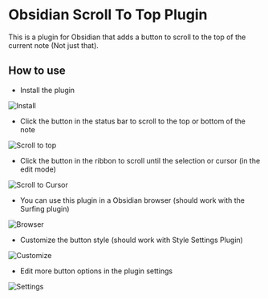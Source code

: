 # Obsidian Scroll To Top Plugin

This is a plugin for Obsidian that adds a button to scroll to the top of the current note (Not just that).

## How to use

-  Install the plugin

![Install](https://cdn.staticaly.com/gh/cloudhao1999/picx-images-hosting@master/20230703/image.rbytrvrif9c.png)

- Click the button in the status bar to scroll to the top or bottom of the note

![Scroll to top](https://cdn.staticaly.com/gh/cloudhao1999/picx-images-hosting@master/20230703/image.52t5j8rrigg0.png)

- Click the button in the ribbon to scroll until the selection or cursor (in the edit mode)

![Scroll to Cursor](https://cdn.staticaly.com/gh/cloudhao1999/picx-images-hosting@master/20230705/image.ku7p6hzfg1c.webp)

- You can use this plugin in a Obsidian browser (should work with the Surfing plugin)

![Browser](https://cdn.staticaly.com/gh/cloudhao1999/picx-images-hosting@master/20230705/image.768ldvty9lw0.webp)

- Customize the button style (should work with Style Settings Plugin)

![Customize](https://cdn.staticaly.com/gh/cloudhao1999/picx-images-hosting@master/20230705/image.1shejki8q4rk.webp)

- Edit more button options in the plugin settings

![Settings](https://cdn.staticaly.com/gh/cloudhao1999/picx-images-hosting@master/20230705/image.16rzrrt2tl5s.webp)
